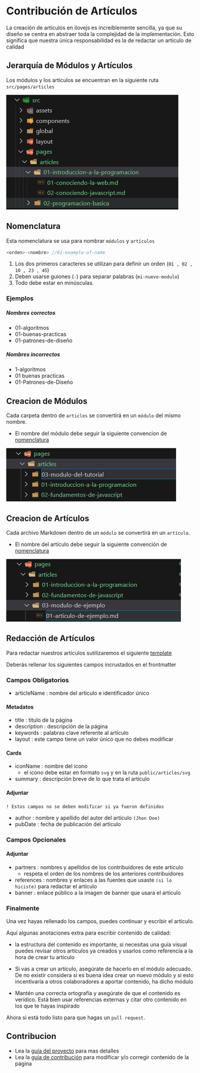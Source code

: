 # Contribución de Artículos

La creación de artículos en ilovejs es increíblemente sencilla, ya que su diseño se centra en abstraer toda la complejidad de la implementación. Esto significa que nuestra única responsabilidad es la de redactar un artículo de calidad

## Jerarquía de Módulos y Artículos

Los módulos y los artículos se encuentran en la siguiente ruta `src/pages/articles`

![](../public/out/01-screen.png) 


## Nomenclatura

Esta nomenclatura se usa para nombrar `módulos` y `artículos`

```js
<orden>-<nombre> //01-example-of-name
```

1. Los dos primeros caracteres se utilizan para definir un orden (`01 , 02 , 10 , 23 , 45`)
2. Deben usarse guiones (`-`) para separar palabras (`mi-nuevo-modulo`)
3. Todo debe estar en minúsculas.

### Ejemplos

##### Nombres correctos

- 01-algoritmos
- 01-buenas-practicas
- 01-patrones-de-diseño

##### Nombres incorrectos

- 1-algoritmos
- 01 buenas practicas
- 01-Patrones-de-Diseño

## Creacion de Módulos

Cada carpeta dentro de `articles` se convertirá en un `módulo` del mismo nombre.

- El nombre del módulo debe seguir la siguiente convencion de [nomenclatura](#nomenclatura) 

![](../public/out/02-screen.png) 

## Creacion de Artículos

Cada archivo Markdown dentro de un `módulo` se convertirá en un `artículo`.

- El nombre del artículo debe seguir la siguiente convención de [nomenclatura](#nomenclatura) 

![](../public/out/03-screen.png) 

## Redacción de Artículos

Para redactar nuestros artículos sutilizaremos el siguiente [template](../src/assets/template.md)

Deberás rellenar los siguientes campos incrustados en el frontmatter

### Campos Obligatorios

- articleName : nombre del artículo e identificador único

#### Metadatos

- title : titulo de la página
- description : descripción de la página
- keywords : palabras clave referente al artículo
- layout : este campo tiene un valor único que no debes modificar


#### Cards

- iconName : nombre del icono
    - el icono debe estar en formato `svg` y en la ruta `public/articles/svg`
- summary : descripción breve de lo que trata el artículo

#### Adjuntar

`! Estos campos no se deben modificar si ya fueron definidos`

- author : nombre y apellido del autor del artículo `(Jhon Doe)`
- pubDate : fecha de publicación del artículo

### Campos Opcionales

#### Adjuntar

- partners : nombres y apellidos de los contribuidores de este artículo
    - respeta el orden de los nombres de los anteriores contribuidores
- references : nombres y enlaces a las fuentes que usaste `(si lo hiciste)` para redactar el artículo
- banner : enlace público a la imagen de banner que usara el artículo

### Finalmente

Una vez hayas rellenado los campos, puedes continuar y escribir el artículo.

Aquí algunas anotaciones extra para escribir contenido de calidad:

- la estructura del contenido es importante, si necesitas una guía visual puedes revisar otros artículos ya creados y usarlos como referencia a la hora de crear tu artículo

- Si vas a crear un artículo, asegúrate de hacerlo en el módulo adecuado. De no existir considera si es buena idea crear un nuevo módulo y si esto incentivaría a otros colaboradores a aportar contenido, ha dicho módulo

- Mantén una correcta ortografía y asegúrate de que el contenido es verídico. Está bien usar referencias externas y citar otro contenido en los que te hayas inspirado

Ahora si está todo listo para que hagas un `pull request`.

## Contribucion

- Lea la [guía del proyecto](../README.md) para  mas detalles
- Lea la [guía de contribución](general.md) para  modificar y/o corregir contenido de la página
